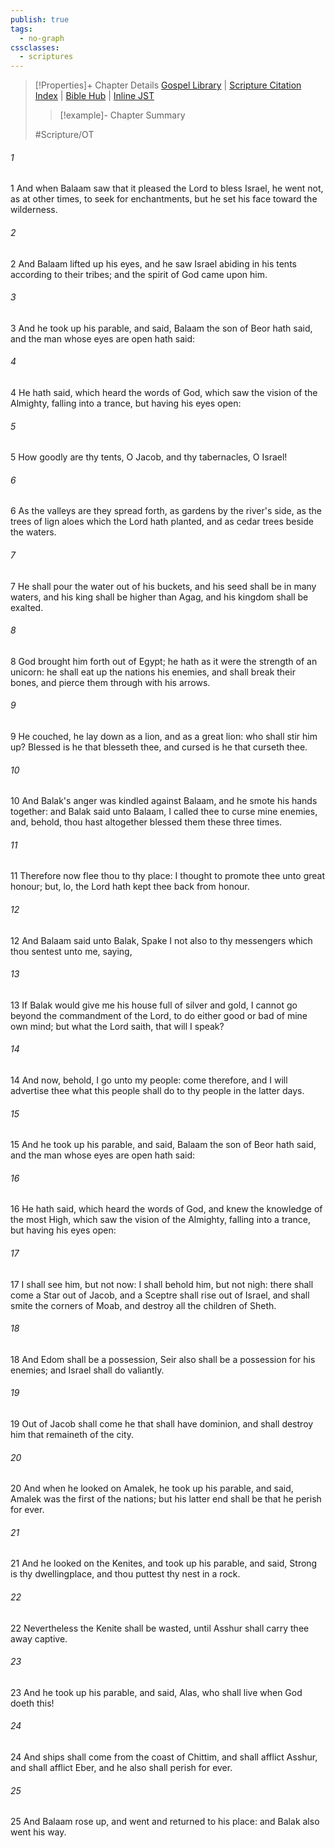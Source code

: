 ```yaml
---
publish: true
tags:
  - no-graph
cssclasses:
  - scriptures
---
```

>[!Properties]+ Chapter Details
>[Gospel Library](https://churchofjesuschrist.org/study/scriptures/ot/num/24?lang=eng)    |    [Scripture Citation Index](https://scriptures.byu.edu/#06818::c06818)    |    [Bible Hub](https://biblehub.com/numbers/24.htm)    |    [Inline JST](https://scripturetoolbox.com/html/ic/Numbers/24.html)
>>[!example]- Chapter Summary
>> 
> 
>
>#Scripture/OT
###### 1
1 And when Balaam saw that it pleased the Lord to bless Israel, he went not, as at other times, to seek for enchantments, but he set his face toward the wilderness.
###### 2
2 And Balaam lifted up his eyes, and he saw Israel abiding in his tents according to their tribes; and the spirit of God came upon him.
###### 3
3 And he took up his parable, and said, Balaam the son of Beor hath said, and the man whose eyes are open hath said:
###### 4
4 He hath said, which heard the words of God, which saw the vision of the Almighty, falling into a trance, but having his eyes open:
###### 5
5 How goodly are thy tents, O Jacob, and thy tabernacles, O Israel!
###### 6
6 As the valleys are they spread forth, as gardens by the river's side, as the trees of lign aloes which the Lord hath planted, and as cedar trees beside the waters.
###### 7
7 He shall pour the water out of his buckets, and his seed shall be in many waters, and his king shall be higher than Agag, and his kingdom shall be exalted.
###### 8
8 God brought him forth out of Egypt; he hath as it were the strength of an unicorn: he shall eat up the nations his enemies, and shall break their bones, and pierce them through with his arrows.
###### 9
9 He couched, he lay down as a lion, and as a great lion: who shall stir him up? Blessed is he that blesseth thee, and cursed is he that curseth thee.
###### 10
10 And Balak's anger was kindled against Balaam, and he smote his hands together: and Balak said unto Balaam, I called thee to curse mine enemies, and, behold, thou hast altogether blessed them these three times.
###### 11
11 Therefore now flee thou to thy place: I thought to promote thee unto great honour; but, lo, the Lord hath kept thee back from honour.
###### 12
12 And Balaam said unto Balak, Spake I not also to thy messengers which thou sentest unto me, saying,
###### 13
13 If Balak would give me his house full of silver and gold, I cannot go beyond the commandment of the Lord, to do either good or bad of mine own mind; but what the Lord saith, that will I speak?
###### 14
14 And now, behold, I go unto my people: come therefore, and I will advertise thee what this people shall do to thy people in the latter days.
###### 15
15 And he took up his parable, and said, Balaam the son of Beor hath said, and the man whose eyes are open hath said:
###### 16
16 He hath said, which heard the words of God, and knew the knowledge of the most High, which saw the vision of the Almighty, falling into a trance, but having his eyes open:
###### 17
17 I shall see him, but not now: I shall behold him, but not nigh: there shall come a Star out of Jacob, and a Sceptre shall rise out of Israel, and shall smite the corners of Moab, and destroy all the children of Sheth.
###### 18
18 And Edom shall be a possession, Seir also shall be a possession for his enemies; and Israel shall do valiantly.
###### 19
19 Out of Jacob shall come he that shall have dominion, and shall destroy him that remaineth of the city.
###### 20
20 And when he looked on Amalek, he took up his parable, and said, Amalek was the first of the nations; but his latter end shall be that he perish for ever.
###### 21
21 And he looked on the Kenites, and took up his parable, and said, Strong is thy dwellingplace, and thou puttest thy nest in a rock.
###### 22
22 Nevertheless the Kenite shall be wasted, until Asshur shall carry thee away captive.
###### 23
23 And he took up his parable, and said, Alas, who shall live when God doeth this!
###### 24
24 And ships shall come from the coast of Chittim, and shall afflict Asshur, and shall afflict Eber, and he also shall perish for ever.
###### 25
25 And Balaam rose up, and went and returned to his place: and Balak also went his way.
